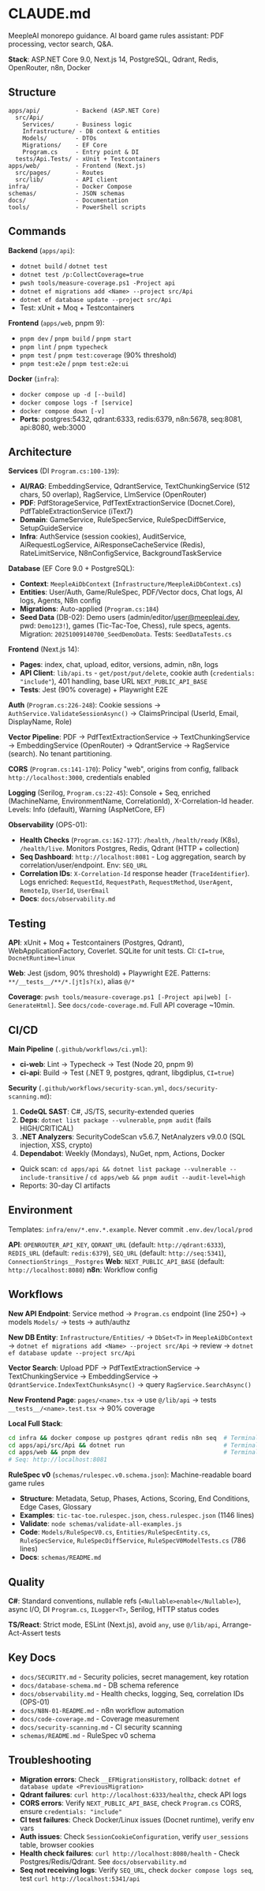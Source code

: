 # CLAUDE.md

MeepleAI monorepo guidance. AI board game rules assistant: PDF processing, vector search, Q&A.

**Stack**: ASP.NET Core 9.0, Next.js 14, PostgreSQL, Qdrant, Redis, OpenRouter, n8n, Docker

## Structure

```
apps/api/          - Backend (ASP.NET Core)
  src/Api/
    Services/      - Business logic
    Infrastructure/ - DB context & entities
    Models/        - DTOs
    Migrations/    - EF Core
    Program.cs     - Entry point & DI
  tests/Api.Tests/ - xUnit + Testcontainers
apps/web/          - Frontend (Next.js)
  src/pages/       - Routes
  src/lib/         - API client
infra/             - Docker Compose
schemas/           - JSON schemas
docs/              - Documentation
tools/             - PowerShell scripts
```

## Commands

**Backend** (`apps/api`):
- `dotnet build` / `dotnet test`
- `dotnet test /p:CollectCoverage=true`
- `pwsh tools/measure-coverage.ps1 -Project api`
- `dotnet ef migrations add <Name> --project src/Api`
- `dotnet ef database update --project src/Api`
- Test: xUnit + Moq + Testcontainers

**Frontend** (`apps/web`, pnpm 9):
- `pnpm dev` / `pnpm build` / `pnpm start`
- `pnpm lint` / `pnpm typecheck`
- `pnpm test` / `pnpm test:coverage` (90% threshold)
- `pnpm test:e2e` / `pnpm test:e2e:ui`

**Docker** (`infra`):
- `docker compose up -d [--build]`
- `docker compose logs -f [service]`
- `docker compose down [-v]`
- **Ports**: postgres:5432, qdrant:6333, redis:6379, n8n:5678, seq:8081, api:8080, web:3000

## Architecture

**Services** (DI `Program.cs:100-139`):
- **AI/RAG**: EmbeddingService, QdrantService, TextChunkingService (512 chars, 50 overlap), RagService, LlmService (OpenRouter)
- **PDF**: PdfStorageService, PdfTextExtractionService (Docnet.Core), PdfTableExtractionService (iText7)
- **Domain**: GameService, RuleSpecService, RuleSpecDiffService, SetupGuideService
- **Infra**: AuthService (session cookies), AuditService, AiRequestLogService, AiResponseCacheService (Redis), RateLimitService, N8nConfigService, BackgroundTaskService

**Database** (EF Core 9.0 + PostgreSQL):
- **Context**: `MeepleAiDbContext` (`Infrastructure/MeepleAiDbContext.cs`)
- **Entities**: User/Auth, Game/RuleSpec, PDF/Vector docs, Chat logs, AI logs, Agents, N8n config
- **Migrations**: Auto-applied (`Program.cs:184`)
- **Seed Data** (DB-02): Demo users (admin/editor/user@meepleai.dev, pwd: `Demo123!`), games (Tic-Tac-Toe, Chess), rule specs, agents. Migration: `20251009140700_SeedDemoData`. Tests: `SeedDataTests.cs`

**Frontend** (Next.js 14):
- **Pages**: index, chat, upload, editor, versions, admin, n8n, logs
- **API Client**: `lib/api.ts` - `get/post/put/delete`, cookie auth (`credentials: "include"`), 401 handling, base URL `NEXT_PUBLIC_API_BASE`
- **Tests**: Jest (90% coverage) + Playwright E2E

**Auth** (`Program.cs:226-248`): Cookie sessions → `AuthService.ValidateSessionAsync()` → ClaimsPrincipal (UserId, Email, DisplayName, Role)

**Vector Pipeline**: PDF → PdfTextExtractionService → TextChunkingService → EmbeddingService (OpenRouter) → QdrantService → RagService (search). No tenant partitioning.

**CORS** (`Program.cs:141-170`): Policy "web", origins from config, fallback `http://localhost:3000`, credentials enabled

**Logging** (Serilog, `Program.cs:22-45`): Console + Seq, enriched (MachineName, EnvironmentName, CorrelationId), X-Correlation-Id header. Levels: Info (default), Warning (AspNetCore, EF)

**Observability** (OPS-01):
- **Health Checks** (`Program.cs:162-177`): `/health`, `/health/ready` (K8s), `/health/live`. Monitors Postgres, Redis, Qdrant (HTTP + collection)
- **Seq Dashboard**: `http://localhost:8081` - Log aggregation, search by correlation/user/endpoint. Env: `SEQ_URL`
- **Correlation IDs**: `X-Correlation-Id` response header (`TraceIdentifier`). Logs enriched: `RequestId`, `RequestPath`, `RequestMethod`, `UserAgent`, `RemoteIp`, `UserId`, `UserEmail`
- **Docs**: `docs/observability.md`

## Testing

**API**: xUnit + Moq + Testcontainers (Postgres, Qdrant), WebApplicationFactory, Coverlet. SQLite for unit tests. CI: `CI=true`, `DocnetRuntime=linux`

**Web**: Jest (jsdom, 90% threshold) + Playwright E2E. Patterns: `**/__tests__/**/*.[jt]s?(x)`, alias `@/*`

**Coverage**: `pwsh tools/measure-coverage.ps1 [-Project api|web] [-GenerateHtml]`. See `docs/code-coverage.md`. Full API coverage ~10min.

## CI/CD

**Main Pipeline** (`.github/workflows/ci.yml`):
- **ci-web**: Lint → Typecheck → Test (Node 20, pnpm 9)
- **ci-api**: Build → Test (.NET 9, postgres, qdrant, libgdiplus, `CI=true`)

**Security** (`.github/workflows/security-scan.yml`, `docs/security-scanning.md`):
1. **CodeQL SAST**: C#, JS/TS, security-extended queries
2. **Deps**: `dotnet list package --vulnerable`, `pnpm audit` (fails HIGH/CRITICAL)
3. **.NET Analyzers**: SecurityCodeScan v5.6.7, NetAnalyzers v9.0.0 (SQL injection, XSS, crypto)
4. **Dependabot**: Weekly (Mondays), NuGet, npm, Actions, Docker
- Quick scan: `cd apps/api && dotnet list package --vulnerable --include-transitive` / `cd apps/web && pnpm audit --audit-level=high`
- Reports: 30-day CI artifacts

## Environment

Templates: `infra/env/*.env.*.example`. Never commit `.env.dev/local/prod`

**API**: `OPENROUTER_API_KEY`, `QDRANT_URL` (default: `http://qdrant:6333`), `REDIS_URL` (default: `redis:6379`), `SEQ_URL` (default: `http://seq:5341`), `ConnectionStrings__Postgres`
**Web**: `NEXT_PUBLIC_API_BASE` (default: `http://localhost:8080`)
**n8n**: Workflow config

## Workflows

**New API Endpoint**: Service method → `Program.cs` endpoint (line 250+) → models `Models/` → tests → auth/authz

**New DB Entity**: `Infrastructure/Entities/` → `DbSet<T>` in `MeepleAiDbContext` → `dotnet ef migrations add <Name> --project src/Api` → review → `dotnet ef database update --project src/Api`

**Vector Search**: Upload PDF → PdfTextExtractionService → TextChunkingService → EmbeddingService → `QdrantService.IndexTextChunksAsync()` → query `RagService.SearchAsync()`

**New Frontend Page**: `pages/<name>.tsx` → use `@/lib/api` → tests `__tests__/<name>.test.tsx` → 90% coverage

**Local Full Stack**:
```bash
cd infra && docker compose up postgres qdrant redis n8n seq  # Terminal 1
cd apps/api/src/Api && dotnet run                            # Terminal 2 (port 8080)
cd apps/web && pnpm dev                                      # Terminal 3 (port 3000)
# Seq: http://localhost:8081
```

**RuleSpec v0** (`schemas/rulespec.v0.schema.json`): Machine-readable board game rules
- **Structure**: Metadata, Setup, Phases, Actions, Scoring, End Conditions, Edge Cases, Glossary
- **Examples**: `tic-tac-toe.rulespec.json`, `chess.rulespec.json` (1146 lines)
- **Validate**: `node schemas/validate-all-examples.js`
- **Code**: `Models/RuleSpecV0.cs`, `Entities/RuleSpecEntity.cs`, `RuleSpecService`, `RuleSpecDiffService`, `RuleSpecV0ModelTests.cs` (786 lines)
- **Docs**: `schemas/README.md`

## Quality

**C#**: Standard conventions, nullable refs (`<Nullable>enable</Nullable>`), async I/O, DI `Program.cs`, `ILogger<T>`, Serilog, HTTP status codes

**TS/React**: Strict mode, ESLint (Next.js), avoid `any`, use `@/lib/api`, Arrange-Act-Assert tests

## Key Docs

- `docs/SECURITY.md` - Security policies, secret management, key rotation
- `docs/database-schema.md` - DB schema reference
- `docs/observability.md` - Health checks, logging, Seq, correlation IDs (OPS-01)
- `docs/N8N-01-README.md` - n8n workflow automation
- `docs/code-coverage.md` - Coverage measurement
- `docs/security-scanning.md` - CI security scanning
- `schemas/README.md` - RuleSpec v0 schema

## Troubleshooting

- **Migration errors**: Check `__EFMigrationsHistory`, rollback: `dotnet ef database update <PreviousMigration>`
- **Qdrant failures**: `curl http://localhost:6333/healthz`, check API logs
- **CORS errors**: Verify `NEXT_PUBLIC_API_BASE`, check `Program.cs` CORS, ensure `credentials: "include"`
- **CI test failures**: Check Docker/Linux issues (Docnet runtime), verify env vars
- **Auth issues**: Check `SessionCookieConfiguration`, verify `user_sessions` table, browser cookies
- **Health check failures**: `curl http://localhost:8080/health` - Check Postgres/Redis/Qdrant. See `docs/observability.md`
- **Seq not receiving logs**: Verify `SEQ_URL`, check `docker compose logs seq`, test `curl http://localhost:5341/api`
